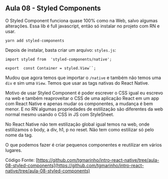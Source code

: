 ## Aula 08 - Styled Components

O Styled Component funciona quase 100% como na Web, salvo algumas alterações. Essa lib é full javascript, então só instalar no projeto com RN e usar.

```
yarn add styled-components
```

Depois de instalar, basta criar um arquivo: `styles.js`:

```
import styled from  'styled-components/native';

export  const Container = styled.View``;
```

Mudou que agora temos que importar o `/native` e também não temos uma `div` e sim uma `View`.  Temos que usar as tags nativas do React Native.

Motivo de usar Styled Component  é poder escrever o CSS igual eu escrevo na web e também reaproveitar o CSS de uma aplicação React  em um app com React Native e apenas mudar os componentes, a mudança é bem menor. E no RN algumas propriedades de estilização são diferentes da web normal mesmo usando o CSS in JS com StyleSheet.

No React Native não tem estilização global igual temos na web, onde estilizamos o body, a div, h1, p no reset. Não tem como estilizar só pelo nome da tag.

O que podemos fazer é criar pequenos componentes e reutilizar em vários lugares.

Código Fonte: [https://github.com/tgmarinho/intro-react-native/tree/aula-08-styled-components](https://github.com/tgmarinho/intro-react-native/tree/aula-08-styled-components)

